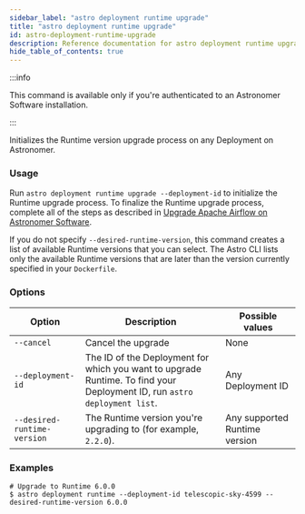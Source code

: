 ```yaml
---
sidebar_label: "astro deployment runtime upgrade"
title: "astro deployment runtime upgrade"
id: astro-deployment-runtime-upgrade
description: Reference documentation for astro deployment runtime upgrade.
hide_table_of_contents: true
---
```


:::info 

This command is available only if you're authenticated to an Astronomer Software installation. 

:::

Initializes the Runtime version upgrade process on any Deployment on Astronomer.

### Usage

Run `astro deployment runtime upgrade --deployment-id` to initialize the Runtime upgrade process. To finalize the Runtime upgrade process, complete all of the steps as described in [Upgrade Apache Airflow on Astronomer Software](https://docs.astronomer.io/software/manage-airflow-versions).

If you do not specify `--desired-runtime-version`, this command creates a list of available Runtime versions that you can select. The Astro CLI lists only the available Runtime versions that are later than the version currently specified in your `Dockerfile`.


### Options

| Option                        | Description                                                                                                                    | Possible values
| --------------------------- | ---------- | ------------------------------------------------------------------------------------------------------------------------ |
| `--cancel` | Cancel the upgrade                                                                | None | 
| `--deployment-id`           | The ID of the Deployment for which you want to upgrade Runtime. To find your Deployment ID, run `astro deployment list`.     | Any Deployment ID |
| `--desired-runtime-version` | The Runtime version you're upgrading to (for example, `2.2.0`).                                                                | Any supported Runtime version | 



### Examples 

```
# Upgrade to Runtime 6.0.0
$ astro deployment runtime --deployment-id telescopic-sky-4599 --desired-runtime-version 6.0.0
```